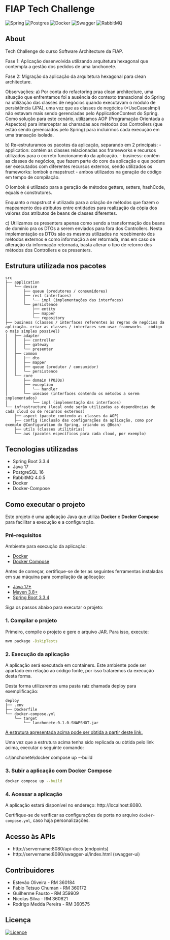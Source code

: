 # FIAP Tech Challenge

![Spring](https://img.shields.io/badge/spring-%236DB33F.svg?style=for-the-badge&logo=spring&logoColor=white)
![Postgres](https://img.shields.io/badge/postgres-%23316192.svg?style=for-the-badge&logo=postgresql&logoColor=white)
![Docker](https://img.shields.io/badge/docker-%230db7ed.svg?style=for-the-badge&logo=docker&logoColor=white)
![Swagger](https://img.shields.io/badge/-Swagger-%23Clojure?style=for-the-badge&logo=swagger&logoColor=white)
![RabbitMQ](https://img.shields.io/badge/Rabbitmq-FF6600?style=for-the-badge&logo=rabbitmq&logoColor=white)

## About 

Tech Challenge do curso Software Architecture da FIAP. 

Fase 1: Aplicação desenvolvida utilizando arquitetura hexagonal que contempla a gestão dos pedidos de uma lanchonete.

Fase 2: Migração da aplicação da arquitetura hexagonal para clean architecture.

Observações:
a) Por conta do refactoring praa clean architecture, uma situação que enfrentamos foi a ausência do contexto transacional do Spring na utilização das classes de negócios quando executavam o módulo de persistência (JPA), uma vez que as classes de negócios (*UseCasesImpl) não estavam mais sendo gerenciadas pelo ApplicationContext do Spring. Como solução para este cenário, utilizamos AOP (Programação Orientada a Aspectos) para interceptar as chamadas aos métodos dos Controllers (que estão sendo gerenciados pelo Spring) para incluirmos cada execução em uma transação isolada.

b) Re-estruturamos os pacotes da aplicação, separando em 2 principais:
	- application: contém as classes relacionadas aos frameworks e recursos utilizados para o correto funcionamento da aplicação.
	- business: contém as classes de negócios, que fazem parte do core da aplicação e que podem ser executados com diferentes recursos externos, sendo utilizados os frameworks: lombok e mapstruct - ambos utilizados na geração de código em tempo de compilação.

O lombok é utilizado para a geração de métodos getters, setters, hashCode, equals e construtores.

Enquanto o mapstruct é utilizado para a criação de métodos que fazem o mapeamento dos atributos entre entidades para realização da cópia dos valores dos atributos de beans de classes diferentes.

c) Utilizamos os presenters apenas como sendo a transformação dos beans de domínio pra os DTOs a serem enviados para fora dos Controllers.  Nesta implementação os DTOs são os mesmos utilizados no recebimento dos métodos externos e como informação a ser retornada, mas em caso de alteração da informação retornada, basta alterar o tipo de retorno dos métodos dos Controllers e os presenters. 


## Estrutura utilizada nos pacotes


```
src
├── application
│   └── device
│       ├── queue (produtores / consumidores)
│       ├── rest (interfaces)
│       │   └── impl (implementações das interfaces)
│       └── persistence
│           ├── entity
│           ├── mapper
│           └── repository
├── business (classes / interfaces referentes às regras de negócios da aplicação. criar as classes / interfaces sem usar frameworks - código o mais simples possível)
│   ├── adapter
│   │   ├── controller
│   │   ├── gateway
│   │   └── presenter
│   ├── common
│   │   ├── dto
│   │   ├── mapper
│   │   ├── queue (produtor / consumidor)
│   │   └── persistence
│   └── core
│       ├── domain (POJOs)
│       ├── exception
│       │   └── handler
│       └── usecase (interfaces contendo os métodos a serem implementados)
│           └── impl (implementação das interfaces)
└── infrastructure (local onde serão utilizadas as dependências de cada cloud ou de recursos externos)
    ├── aspect (pacote contendo as classes da AOP)
    ├── config (inclusão das configurações da aplicação, como por exemplo @Configuration do Spring, criando os @Bean)
    ├── utils (classes utilitárias)
    └── aws (pacotes específicos para cada cloud, por exemplo)
```

## Tecnologias utilizadas

* Spring Boot 3.3.4
* Java 17
* PostgreSQL 16
* RabbitMQ 4.0.5
* Docker
* Docker-Compose

## Como executar o projeto

Este projeto é uma aplicação Java que utiliza **Docker** e **Docker Compose** para facilitar a execução e a configuração.

### Pré-requisitos

Ambiente para execução da aplicação:

- [Docker](https://www.docker.com/)
- [Docker Compose](https://docs.docker.com/compose/)

Antes de começar, certifique-se de ter as seguintes ferramentas instaladas em sua máquina para compilação da aplicação:

- [Java 17+](https://www.oracle.com/java/technologies/javase/jdk17-archive-downloads.html)
- [Maven 3.8+](https://maven.apache.org/)
- [Spring Boot 3.3.4](https://spring.io/projects/spring-boot)
 
Siga os passos abaixo para executar o projeto:

### 1. Compilar o projeto
Primeiro, compile o projeto e gere o arquivo JAR. Para isso, execute:

```bash
mvn package -DskipTests
```

### 2. Execução da aplicação

A aplicação será executada em containers.  Este ambiente pode ser apartado em relação ao código fonte, por isso trataremos da execução desta forma.

Desta forma utilizaremos uma pasta raíz chamada deploy para exemplificação:

```
deploy
├── .env
├── Dockerfile
└── docker-compose.yml
    └── target 
        └── lanchonete-0.1.0-SNAPSHOT.jar
```

[A estrutura apresentada acima pode ser obtida a partir deste link.](https://drive.google.com/file/d/1ph1Kpj9o3_74XkMHHpIow1AC16tN_M9I/view?usp=sharing)

Uma vez que a estrutura acima tenha sido replicada ou obtida pelo link acima, executar o seguinte comando:

c:\lanchonete\docker compose up --build

### 3. Subir a aplicação com Docker Compose
```bash
docker compose up --build
```

### 4. Acessar a aplicação
A aplicação estará disponível no endereço: http://localhost:8080.

Certifique-se de verificar as configurações de porta no arquivo `docker-compose.yml`, caso haja personalizações.

## Acesso às APIs

* http://servername:8080/api-docs (endpoints)
* http://servername:8080/swagger-ui/index.html (swagger-ui)

## Contribuidores
* Estevão Oliveira - RM 360184
* Fabio Tetsuo Chuman - RM 360172
* Guilherme Fausto - RM 359909
* Nicolas Silva - RM 360621
* Rodrigo Medda Pereira - RM 360575


## Licença
[![Licence](https://img.shields.io/github/license/Ileriayo/markdown-badges?style=for-the-badge)](./LICENSE)